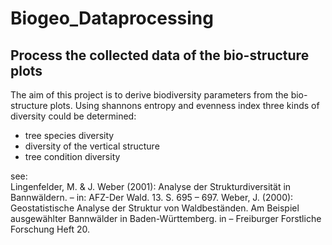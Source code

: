 # Biogeo_Dataprocessing
## Process the collected data of the bio-structure plots

The aim of this project is to derive biodiversity parameters from the bio-structure plots.
Using shannons entropy and evenness index three kinds of diversity could be determined:
- tree species diversity
- diversity of the vertical structure
- tree condition diversity

see:  
Lingenfelder, M. & J. Weber (2001): Analyse der Strukturdiversität in Bannwäldern. – in: AFZ-Der Wald. 13. S. 695 – 697.
Weber, J. (2000): Geostatistische Analyse der Struktur von Waldbeständen. Am Beispiel ausgewählter Bannwälder in Baden-Württemberg. in – Freiburger Forstliche Forschung Heft 20.
